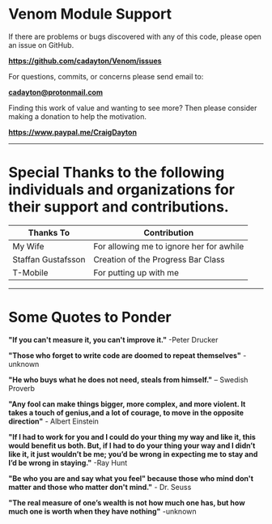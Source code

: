 # Venom Module Support

If there are problems or bugs discovered with any of this code, please open an issue on GitHub.

**https://github.com/cadayton/Venom/issues**

For questions, commits, or concerns please send email to:

**cadayton@protonmail.com**

Finding this work of value and wanting to see more?  Then please consider
making a donation to help the motivation.

**https://www.paypal.me/CraigDayton**

***

# Special Thanks to the following individuals and organizations for their support and contributions.

Thanks To | Contribution
------ | ------------
My Wife | For allowing me to ignore her for awhile
Staffan Gustafsson | Creation of the Progress Bar Class
T-Mobile | For putting up with me

***

# Some Quotes to Ponder

**"If you can't measure it, you can't improve it."** -Peter Drucker

**"Those who forget to write code are doomed to repeat themselves"** -unknown

**"He who buys what he does not need, steals from himself."** – Swedish Proverb

**"Any fool can make things bigger, more complex, and more violent. It takes a touch of genius,and a lot of courage, to move in the opposite direction"** - Albert Einstein

**"If I had to work for you and I could do your thing my way and like it,  this would benefit us both.   But, if I had to do your thing your way and I didn’t like it,  it just wouldn’t be me; you’d be wrong in expecting me to stay and I’d be wrong in staying."**   -Ray Hunt

**"Be who you are and say what you feel" because those who mind don't matter and those who matter don't mind."** - Dr. Seuss

**"The real measure of one’s wealth is not how much one has, but how much one is worth when they have nothing"** -unknown

